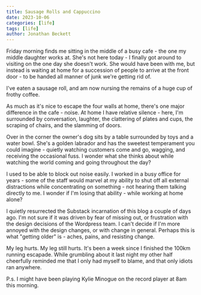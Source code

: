```yaml
---
title: Sausage Rolls and Cappuccino
date: 2023-10-06
categories: [life]
tags: [life]
author: Jonathan Beckett
---
```


Friday morning finds me sitting in the middle of a busy cafe - the one my middle daughter works at. She's not here today - I finally got around to visiting on the one day she doesn't work. She would have been with me, but instead is waiting at home for a succession of people to arrive at the front door - to be handed all manner of junk we're getting rid of.

I've eaten a sausage roll, and am now nursing the remains of a huge cup of frothy coffee.

As much as it's nice to escape the four walls at home, there's one major difference in the cafe - noise. At home I have relative silence - here, I'm surrounded by conversation, laughter, the clattering of plates and cups, the scraping of chairs, and the slamming of doors.

Over in the corner the owner's dog sits by a table surrounded by toys and a water bowl. She's a golden labrador and has the sweetest temperament you could imagine - quietly watching customers come and go, wagging, and receiving the occasional fuss. I wonder what she thinks about while watching the world coming and going throughout the day?

I used to be able to block out noise easily. I worked in a busy office for years - some of the staff would marvel at my ability to shut off all external distractions while concentrating on something - not hearing them talking directly to me. I wonder if I'm losing that ability - while working at home alone?

I quietly resurrected the Substack incarnation of this blog a couple of days ago. I'm not sure if it was driven by fear of missing out, or frustration with the design decisions of the Wordpress team. I can't decide if I'm more annoyed with the design changes, or with change in general. Perhaps this is what "getting older" is - aches, pains, and resisting change.

My leg hurts. My leg still hurts. It's been a week since I finished the 100km running escapade. While grumbling about it last night my other half cheerfully reminded me that I only had myself to blame, and that only idiots ran anywhere.

P.s. I might have been playing Kylie Minogue on the record player at 8am this morning.